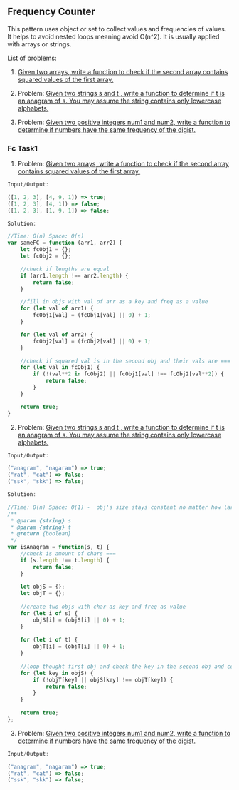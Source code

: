 ## Frequency Counter

This pattern uses object or set to collect values and frequencies of values. It helps to avoid nested loops meaning avoid O(n^2). It is usually applied with arrays or strings.

List of problems:

1. [Given two arrays, write a function to check if the second array contains squared values of the first array.](#fc-task1)

2. Problem: [Given two strings s and t , write a function to determine if t is an anagram of s. You may assume the string contains only lowercase alphabets.](./fc_anagramStrs.js)

3. Problem: [Given two positive integers num1 and num2, write a function to determine if numbers have the same frequency of the digist.](./fc_sameFrequencyInt.js)


### Fc Task1
1. Problem: [Given two arrays, write a function to check if the second array contains squared values of the first array.](./fc_squaredArrs.js)
   
```javascript
Input/Output:

([1, 2, 3], [4, 9, 1]) => true;
([1, 2, 3], [4, 1]) => false;
([1, 2, 3], [1, 9, 1]) => false;
```

```javascript
Solution:

//Time: O(n) Space: O(n)
var sameFC = function (arr1, arr2) {
    let fcObj1 = {};
    let fcObj2 = {};

    //check if lengths are equal
    if (arr1.length !== arr2.length) {
        return false;
    }

    //fill in objs with val of arr as a key and freq as a value
    for (let val of arr1) {
        fcObj1[val] = (fcObj1[val] || 0) + 1;
    }

    for (let val of arr2) {
        fcObj2[val] = (fcObj2[val] || 0) + 1;
    }

    //check if squared val is in the second obj and their vals are ===
    for (let val in fcObj1) {
        if (!(val**2 in fcObj2) || fcObj1[val] !== fcObj2[val**2]) {
            return false;
        } 
    }

    return true;
}
```

2. Problem: [Given two strings s and t , write a function to determine if t is an anagram of s. You may assume the string contains only lowercase alphabets.](./fc_anagramStrs.js)

```javascript
Input/Output:

("anagram", "nagaram") => true;
("rat", "cat") => false;
("ssk", "skk") => false;
```

```javascript
Solution:

//Time: O(n) Space: O(1) -  obj's size stays constant no matter how large n is
/**
 * @param {string} s
 * @param {string} t
 * @return {boolean}
 */
var isAnagram = function(s, t) {
    //check is amount of chars ===
    if (s.length !== t.length) {
        return false;
    }
    
    let objS = {};
    let objT = {};
    
    //create two objs with char as key and freq as value
    for (let i of s) {
        objS[i] = (objS[i] || 0) + 1;
    }
    
    for (let i of t) {
        objT[i] = (objT[i] || 0) + 1;
    }
        
    //loop thought first obj and check the key in the second obj and compare freq
    for (let key in objS) {
        if (!objT[key] || objS[key] !== objT[key]) {
            return false;
        }
    }
    
    return true;
};
```

3. Problem: [Given two positive integers num1 and num2, write a function to determine if numbers have the same frequency of the digist.](./fc_sameFrequencyInt.js)

```javascript
Input/Output:

("anagram", "nagaram") => true;
("rat", "cat") => false;
("ssk", "skk") => false;
```

```javascript
```
